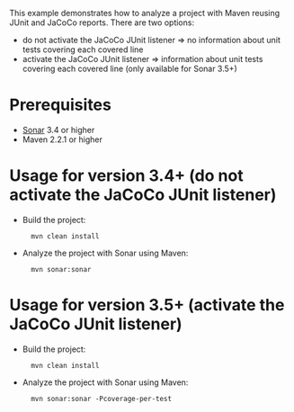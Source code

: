 This example demonstrates how to analyze a project with Maven reusing JUnit and JaCoCo reports.
There are two options:
* do not activate the JaCoCo JUnit listener => no information about unit tests covering each covered line
* activate the JaCoCo JUnit listener => information about unit tests covering each covered line (only available for Sonar 3.5+)

Prerequisites
=============
* [Sonar](http://www.sonarsource.org/downloads/) 3.4 or higher
* Maven 2.2.1 or higher

Usage for version 3.4+ (do not activate the JaCoCo JUnit listener)
==================================================================
* Build the project:

        mvn clean install

* Analyze the project with Sonar using Maven:

        mvn sonar:sonar

Usage for version 3.5+ (activate the JaCoCo JUnit listener)
===========================================================
* Build the project:

        mvn clean install

* Analyze the project with Sonar using Maven:

        mvn sonar:sonar -Pcoverage-per-test
